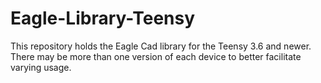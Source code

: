 # Eagle-Library-Teensy
This repository holds the Eagle Cad library for the Teensy 3.6 and newer. There may be more than one version of each  device to better facilitate varying usage.
